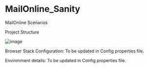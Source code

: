 # MailOnline_Sanity
MailOnline Scenarios

Project Structure

![image](https://github.com/GitHubSenthil/MailOnline_Sanity/assets/30401122/7594bed0-21ba-42ee-bb7e-2ebaf4613413)

Browser Stack Configuration: 
To be updated in Config properties file.

Environment details:
To be updated in Config properties file.
